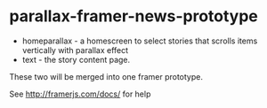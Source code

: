 # parallax-framer-news-prototype

* homeparallax - a homescreen to select stories that scrolls items vertically with parallax effect
* text - the story content page.


These two will be merged into one framer prototype.

See http://framerjs.com/docs/ for help
